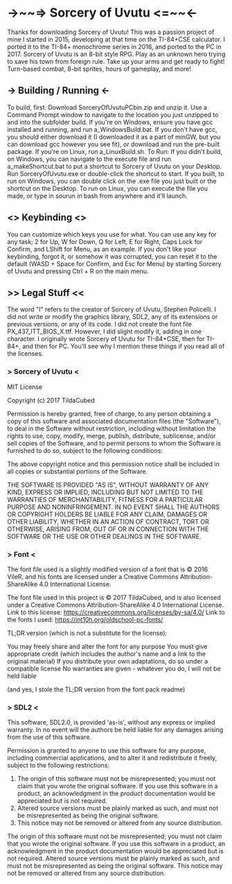 # ->\~\~=> Sorcery of Uvutu <=\~\~<-
Thanks for downloading Sorcery of Uvutu! This was a passion project of mine I started in 2015, developing
at that time on the TI-84+CSE calculator. I ported it to the TI-84+ monochrome series in 2016, and
ported to the PC in 2017.
Sorcery of Uvutu is an 8-bit style RPG. Play as an unknown hero trying to save his town from foreign rule.
Take up your arms and get ready to fight! Turn-based combat, 8-bit sprites, hours of gameplay, and more!


## -> Building / Running <-
To build, first:
Download SorceryOfUvutuPCbin.zip and unzip it.
Use a Command Prompt window to navigate to the location you just unzipped to and into the subfolder build.
If you're on Windows, ensure you have gcc installed and running, and run a_WindowsBuild.bat. If you don't
have gcc, you should either download it (I downloaded it as a part of minGW, but you can download gcc
however you see fit), or download and run the pre-built package. If you're on Linux, run
a_LinuxBuild.sh.
To Run:
If you didn't build, on Windows, you can navigate to the execute file and run a_makeShortcut.bat to
put a shortcut to Sorcery of Uvutu on your Desktop. Run SorceryOfUvutu.exe or double-click the shortcut
to start.
If you built, to run on Windows, you can double click on the .exe file you just built or the shortcut
on the Desktop. To run on Linux, you can execute the file you made, or type in sourun in bash from
anywhere and it'll launch.

## <> Keybinding <>
You can customize which keys you use for what. You can use any key for any task; 2 for Up, W for Down,
Q for Left, E for Right, Caps Lock for Confirm, and LShift for Menu, as an example. If you don't like
your keybinding, forgot it, or somehow it was corrupted, you can reset it to the default (WASD + Space
for Confirm, and Esc for Menu) by starting Sorcery of Uvutu and pressing Ctrl + R on the main menu.

## >> Legal Stuff <<

The word "I" refers to the creator of Sorcery of Uvutu, Stephen Policelli.
I did not write or modify the graphics library, SDL2, any of its extensions or previous versions, or any
of its code.
I did not create the font file PX_437_ITT_BIOS_X.ttf. However, I did slight modify it, adding in one
character.
I originally wrote Sorcery of Uvutu for TI-84+CSE, then for TI-84+, and then for PC.
You'll see why I mention these things if you read all of the licenses.

### > Sorcery of Uvutu <
MIT License

Copyright (c) 2017 TildaCubed

Permission is hereby granted, free of charge, to any person obtaining a copy of this software and
associated documentation files (the "Software"), to deal in the Software without restriction, including
without limitation the rights to use, copy, modify, merge, publish, distribute, sublicense, and/or sell
copies of the Software, and to permit persons to whom the Software is furnished to do so, subject to the
following conditions:

The above copyright notice and this permission notice shall be included in all copies or substantial
portions of the Software.

THE SOFTWARE IS PROVIDED "AS IS", WITHOUT WARRANTY OF ANY KIND, EXPRESS OR IMPLIED, INCLUDING BUT NOT
LIMITED TO THE WARRANTIES OF MERCHANTABILITY, FITNESS FOR A PARTICULAR PURPOSE AND NONINFRINGEMENT. IN NO
EVENT SHALL THE AUTHORS OR COPYRIGHT HOLDERS BE LIABLE FOR ANY CLAIM, DAMAGES OR OTHER LIABILITY, WHETHER
IN AN ACTION OF CONTRACT, TORT OR OTHERWISE, ARISING FROM, OUT OF OR IN CONNECTION WITH THE SOFTWARE OR
THE USE OR OTHER DEALINGS IN THE SOFTWARE.

### > Font <
The font file used is a slightly modified version of a font that is © 2016 VileR,
and his fonts are licensed under a Creative Commons Attribution-ShareAlike 4.0 International License.

The font file used in this project is © 2017 TildaCubed,
and is also licensed under a Creative Commons Attribution-ShareAlike 4.0 International License.
Link to this license: https://creativecommons.org/licenses/by-sa/4.0/
Link to the fonts I used: https://int10h.org/oldschool-pc-fonts/

TL;DR version (which is not a substitute for the license):

You may freely share and alter the font for any purpose
You must give appropriate credit (which includes the author's name and a link to the original material)
If you distribute your own adaptations, do so under a compatible license
No warranties are given - whatever you do, I will not be held liable

(and yes, I stole the TL;DR version from the font pack readme)

### > SDL2 <
This software, SDL2.0, is provided 'as-is', without any express or implied warranty. In no event will the
authors be held liable for any damages arising from the use of this software.

Permission is granted to anyone to use this software for any purpose, including commercial applications,
and to alter it and redistribute it freely, subject to the following restrictions:

1. The origin of this software must not be misrepresented; you must not claim that you wrote the original software. If you use this software in a product, an acknowledgment in the product documentation would be appreciated but is not required.
2. Altered source versions must be plainly marked as such, and must not be misrepresented as being the original software.
3. This notice may not be removed or altered from any source distribution.

The origin of this software must not be misrepresented; you must not claim that you wrote the original
software. If you use this software in a product, an acknowledgment in the product documentation would be
appreciated but is not required.
Altered source versions must be plainly marked as such, and must not be misrepresented as being the
original software.
This notice may not be removed or altered from any source distribution.
